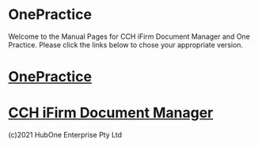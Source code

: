 # OnePractice

Welcome to the Manual Pages for CCH iFirm Document Manager and One Practice. Please click the links below to chose your appropriate version.

# [OnePractice](OP/introduction.md)

# [CCH iFirm Document Manager](CCH/introduction.md)

(c)2021 HubOne Enterprise Pty Ltd